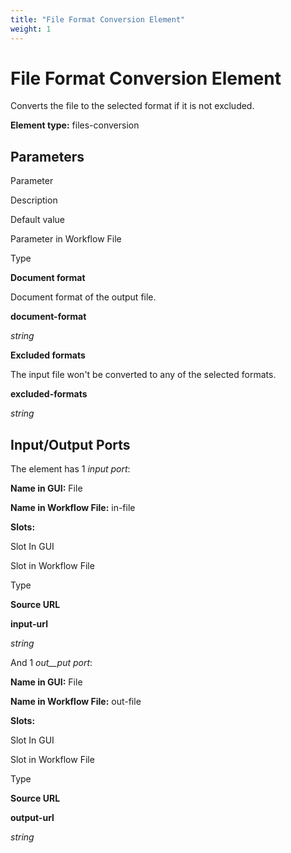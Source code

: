 ```yaml
---
title: "File Format Conversion Element"
weight: 1
---
```



# File Format Conversion Element

Converts the file to the selected format if it is not excluded.

**Element type:** files-conversion

Parameters
----------

Parameter

Description

Default value

Parameter in Workflow File

Type

**Document format**

Document format of the output file.



**document-format**

_string_

**Excluded formats**

The input file won't be converted to any of the selected formats.



**excluded-formats**

_string_

Input/Output Ports
------------------

The element has 1 _input port_:

**Name in GUI:** File

**Name in Workflow File:** in-file

**Slots:**

Slot In GUI

Slot in Workflow File

Type

**Source URL**

**input-url**

_string_

And 1 _out__put port_:

**Name in GUI:** File

**Name in Workflow File:** out-file

**Slots:**

Slot In GUI

Slot in Workflow File

Type

**Source URL**

**output-url**

_string_
